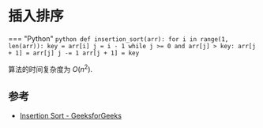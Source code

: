 # 插入排序

=== "Python"
    ```python
    def insertion_sort(arr):
        for i in range(1, len(arr)):
            key = arr[i]
            j = i - 1
            while j >= 0 and arr[j] > key:
                arr[j + 1] = arr[j]
                j -= 1
            arr[j + 1] = key
    ```

算法的时间复杂度为 $O(n^2)$.

## 参考

- [Insertion Sort - GeeksforGeeks](https://www.geeksforgeeks.org/insertion-sort/)
